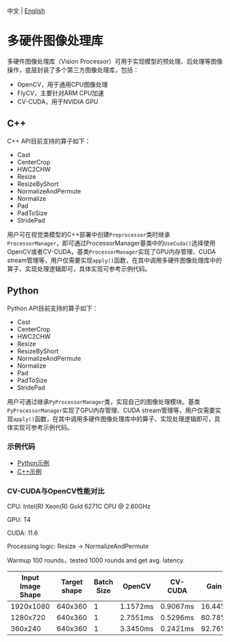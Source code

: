 中文 | [English](README.md)
# 多硬件图像处理库

多硬件图像处理库（Vision Processor）可用于实现模型的预处理、后处理等图像操作，底层封装了多个第三方图像处理库，包括：
- OpenCV，用于通用CPU图像处理
- FlyCV，主要针对ARM CPU加速
- CV-CUDA，用于NVIDIA GPU

## C++

C++ API目前支持的算子如下：

- Cast
- CenterCrop
- HWC2CHW
- Resize
- ResizeByShort
- NormalizeAndPermute
- Normalize
- Pad
- PadToSize
- StridePad

用户可在视觉类模型的C++部署中创建`Preprocessor`类时继承`ProcessorManager`，即可通过ProcessorManager基类中的`UseCuda()`选择使用OpenCV或者CV-CUDA，基类`ProcessorManager`实现了GPU内存管理、CUDA stream管理等，用户仅需要实现`apply()`函数，在其中调用多硬件图像处理库中的算子、实现处理逻辑即可，具体实现可参考示例代码。

## Python

Python API目前支持的算子如下：

- Cast
- CenterCrop
- HWC2CHW
- Resize
- ResizeByShort
- NormalizeAndPermute
- Normalize
- Pad
- PadToSize
- StridePad

用户可通过继承`PyProcessorManager`类，实现自己的图像处理模块。基类`PyProcessorManager`实现了GPU内存管理、CUDA stream管理等，用户仅需要实现`apply()`函数，在其中调用多硬件图像处理库中的算子、实现处理逻辑即可，具体实现可参考示例代码。

### 示例代码

- [Python示例](python)
- [C++示例](cpp)

### CV-CUDA与OpenCV性能对比

CPU: Intel(R) Xeon(R) Gold 6271C CPU @ 2.60GHz

GPU: T4

CUDA: 11.6

Processing logic: Resize -> NormalizeAndPermute

Warmup 100 rounds，tested 1000 rounds and get avg. latency.

| Input Image Shape | Target shape | Batch Size | OpenCV | CV-CUDA | Gain |
| ----------- | -- | ---------- | ------- | ------ | ------ |
| 1920x1080   | 640x360 | 1 | 1.1572ms | 0.9067ms | 16.44% |
| 1280x720    | 640x360 | 1 | 2.7551ms | 0.5296ms | 80.78% |
| 360x240     | 640x360 | 1 | 3.3450ms | 0.2421ms | 92.76% |
